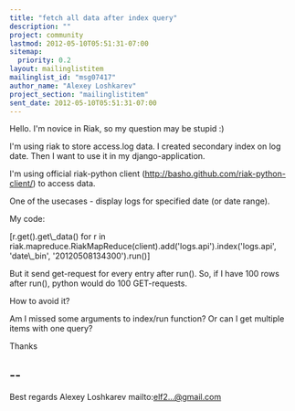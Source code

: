 ```yaml
---
title: "fetch all data after index query"
description: ""
project: community
lastmod: 2012-05-10T05:51:31-07:00
sitemap:
  priority: 0.2
layout: mailinglistitem
mailinglist_id: "msg07417"
author_name: "Alexey Loshkarev"
project_section: "mailinglistitem"
sent_date: 2012-05-10T05:51:31-07:00
---
```



Hello.
I'm novice in Riak, so my question may be stupid :)

I'm using riak to store access.log data. I created secondary index on log date.
Then I want to use it in my django-application.

I'm using official riak-python client
(http://basho.github.com/riak-python-client/) to access data.

One of the usecases - display logs for specified date (or date range).

My code:

[r.get().get\\_data() for r in
riak.mapreduce.RiakMapReduce(client).add('logs.api').index('logs.api',
'date\\_bin', '20120508134300').run()]

But it send get-request for every entry after run(). So, if I have 100
rows after run(), python would do 100 GET-requests.

How to avoid it?

Am I missed some arguments to index/run function?
Or can I get multiple items with one query?

Thanks


-- 
----------------
Best regards
Alexey Loshkarev
mailto:elf2...@gmail.com

